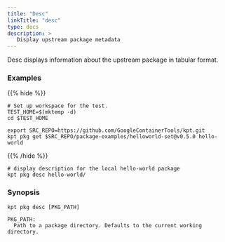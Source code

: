 ```yaml
---
title: "Desc"
linkTitle: "desc"
type: docs
description: >
   Display upstream package metadata
---
```

<!--mdtogo:Short
    Display upstream package metadata
-->

Desc displays information about the upstream package in tabular format.

### Examples

{{% hide %}}

<!-- @makeWorkplace @verifyExamples-->
```
# Set up workspace for the test.
TEST_HOME=$(mktemp -d)
cd $TEST_HOME
```

<!-- @fetchPackage @verifyExamples-->
```shell
export SRC_REPO=https://github.com/GoogleContainerTools/kpt.git
kpt pkg get $SRC_REPO/package-examples/helloworld-set@v0.5.0 hello-world
```

{{% /hide %}}

<!--mdtogo:Examples-->

<!-- @pkgDesc @verifyExamples-->
```shell
# display description for the local hello-world package
kpt pkg desc hello-world/
```
<!--mdtogo-->

### Synopsis
<!--mdtogo:Long-->
```
kpt pkg desc [PKG_PATH]

PKG_PATH:
  Path to a package directory. Defaults to the current working directory.
```
<!--mdtogo-->
